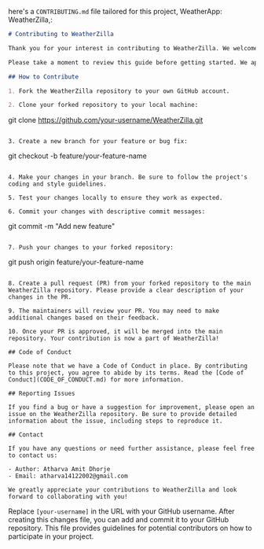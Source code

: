 here's a `CONTRIBUTING.md` file tailored for this project, WeatherApp: WeatherZilla,:

```markdown
# Contributing to WeatherZilla

Thank you for your interest in contributing to WeatherZilla. We welcome contributions from the open-source community to help make this project even better. Whether you're fixing a bug, adding a new feature, or improving the documentation, your contributions are highly valued.

Please take a moment to review this guide before getting started. We appreciate your collaboration!

## How to Contribute

1. Fork the WeatherZilla repository to your own GitHub account.

2. Clone your forked repository to your local machine:
   ```
   git clone https://github.com/your-username/WeatherZilla.git
   ```

3. Create a new branch for your feature or bug fix:
   ```
   git checkout -b feature/your-feature-name
   ```

4. Make your changes in your branch. Be sure to follow the project's coding and style guidelines.

5. Test your changes locally to ensure they work as expected.

6. Commit your changes with descriptive commit messages:
   ```
   git commit -m "Add new feature" 
   ```

7. Push your changes to your forked repository:
   ```
   git push origin feature/your-feature-name
   ```

8. Create a pull request (PR) from your forked repository to the main WeatherZilla repository. Please provide a clear description of your changes in the PR.

9. The maintainers will review your PR. You may need to make additional changes based on their feedback.

10. Once your PR is approved, it will be merged into the main repository. Your contribution is now a part of WeatherZilla!

## Code of Conduct

Please note that we have a Code of Conduct in place. By contributing to this project, you agree to abide by its terms. Read the [Code of Conduct](CODE_OF_CONDUCT.md) for more information.

## Reporting Issues

If you find a bug or have a suggestion for improvement, please open an issue on the WeatherZilla repository. Be sure to provide detailed information about the issue, including steps to reproduce it.

## Contact

If you have any questions or need further assistance, please feel free to contact us:

- Author: Atharva Amit Dhorje
- Email: atharva14122002@gmail.com

We greatly appreciate your contributions to WeatherZilla and look forward to collaborating with you!
```

Replace `[your-username]` in the URL with your GitHub username. After creating this changes file, you can add and commit it to your GitHub repository. This file provides guidelines for potential contributors on how to participate in your project.
